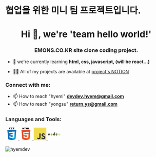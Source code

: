 # 협업을 위한 미니 팀 프로젝트입니다.

<h1 align="center">Hi 👋, we're 'team hello world!'</h1>
<h3 align="center">EMONS.CO.KR site clone coding project.</h3>


- 🌱 we're currently learning **html, css, javascript, (will be react...)**

- 👨‍💻 All of my projects are available at [project's NOTION](https://www.notion.so/hyem-s-dev-STUDY-75ffe819c7534a049b59871e6fe17dd4?pvs=4)


<h3 align="left">Connect with me:</h3>
<p align="left">

- 📫 How to reach "hyemi" **devdev.hyem@gmail.com**
- 📫 How to reach "yongsu" **return.ys@gmail.com**

</p>

<h3 align="left">Languages and Tools:</h3>
<p align="left"> <a href="https://www.w3schools.com/css/" target="_blank" rel="noreferrer"> <img src="https://raw.githubusercontent.com/devicons/devicon/master/icons/css3/css3-original-wordmark.svg" alt="css3" width="40" height="40"/> </a> <a href="https://www.w3.org/html/" target="_blank" rel="noreferrer"> <img src="https://raw.githubusercontent.com/devicons/devicon/master/icons/html5/html5-original-wordmark.svg" alt="html5" width="40" height="40"/> </a> <a href="https://developer.mozilla.org/en-US/docs/Web/JavaScript" target="_blank" rel="noreferrer"> <img src="https://raw.githubusercontent.com/devicons/devicon/master/icons/javascript/javascript-original.svg" alt="javascript" width="40" height="40"/> </a> <a href="https://nodejs.org" target="_blank" rel="noreferrer"> <img src="https://raw.githubusercontent.com/devicons/devicon/master/icons/nodejs/nodejs-original-wordmark.svg" alt="nodejs" width="40" height="40"/> </a> </p>

<p><img align="center" src="https://github-readme-stats.vercel.app/api/top-langs?username=hyemdev&show_icons=true&locale=en&layout=compact" alt="hyemdev" /></p>
